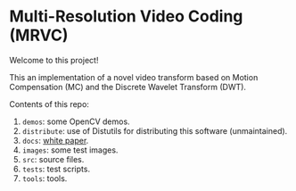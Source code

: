 # Multi-Resolution Video Coding (MRVC)

<!-- [![Join the chat at https://gitter.im//Sistemas-multimedia//MCDWT](https://badges.gitter.im/Join%20Chat.svg)](https://gitter.im/Sistemas-multimedia/MCDWT?utm_source=badge&utm_medium=badge&utm_campaign=pr-badge&utm_content=badge) -->

Welcome to this project!

This an implementation of a novel video transform based on Motion Compensation (MC) and the Discrete Wavelet Transform (DWT).

Contents of this repo:

1. `demos`: some OpenCV demos.
2. `distribute`: use of Distutils for distributing this software (unmaintained).
3. `docs`: [white paper](https://sistemas-multimedia.github.io/MRVC/).
4. `images`: some test images.
5. `src`: source files.
6. `tests`: test scripts.
7. `tools`: tools.
